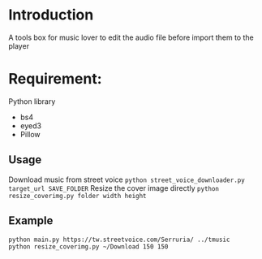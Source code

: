 # Introduction

A tools box for music lover to edit the audio file before import them to the player


# Requirement:

Python library
- bs4
- eyed3
- Pillow

Usage
--
Download music from street voice
`python street_voice_downloader.py target_url SAVE_FOLDER`
Resize the cover image directly
`python resize_coverimg.py folder width height`

Example
--

```bash
python main.py https://tw.streetvoice.com/Serruria/ ../tmusic
python resize_coverimg.py ~/Download 150 150
```

